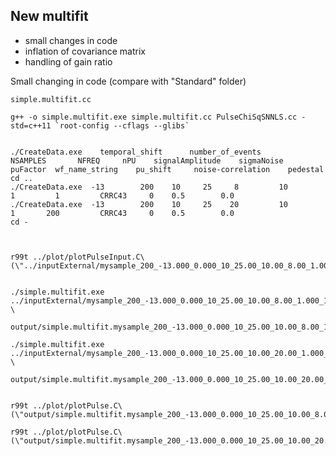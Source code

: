 New multifit
----

- small changes in code
- inflation of covariance matrix
- handling of gain ratio


Small changing in code (compare with "Standard" folder)

    simple.multifit.cc
    
    g++ -o simple.multifit.exe simple.multifit.cc PulseChiSqSNNLS.cc -std=c++11 `root-config --cflags --glibs`

    
    ./CreateData.exe    temporal_shift      number_of_events       NSAMPLES       NFREQ     nPU    signalAmplitude    sigmaNoise     puFactor  wf_name_string    pu_shift     noise-correlation    pedestal
    cd ..
    ./CreateData.exe  -13        200    10     25     8         10        1         1         CRRC43     0    0.5        0.0
    ./CreateData.exe  -13        200    10     25    20         10        1       200         CRRC43     0    0.5        0.0
    cd -
    
    
    
    r99t ../plot/plotPulseInput.C\(\"../inputExternal/mysample_200_-13.000_0.000_10_25.00_10.00_8.00_1.000_1.00_CRRC43_0.00.root\",0\)


    ./simple.multifit.exe   ../inputExternal/mysample_200_-13.000_0.000_10_25.00_10.00_8.00_1.000_1.00_CRRC43_0.00.root    \
                               output/simple.multifit.mysample_200_-13.000_0.000_10_25.00_10.00_8.00_1.000_1.00_CRRC43_0.00.root 

    ./simple.multifit.exe   ../inputExternal/mysample_200_-13.000_0.000_10_25.00_10.00_20.00_1.000_200.00_CRRC43_0.00.root    \
                               output/simple.multifit.mysample_200_-13.000_0.000_10_25.00_10.00_20.00_1.000_200.00_CRRC43_0.00.root 

    
    r99t ../plot/plotPulse.C\(\"output/simple.multifit.mysample_200_-13.000_0.000_10_25.00_10.00_8.00_1.000_1.00_CRRC43_0.00.root\",0\)

    r99t ../plot/plotPulse.C\(\"output/simple.multifit.mysample_200_-13.000_0.000_10_25.00_10.00_20.00_1.000_200.00_CRRC43_0.00.root\",0\)

    
    




                                   
